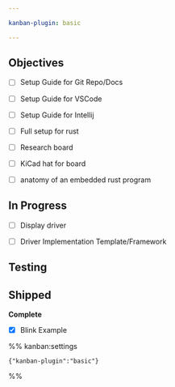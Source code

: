```yaml
---

kanban-plugin: basic

---
```


## Objectives

- [ ] Setup Guide for Git Repo/Docs
- [ ] Setup Guide for VSCode
- [ ] Setup Guide for Intellij
- [ ] Full setup for rust
- [ ] Research board
- [ ] KiCad hat for board
- [ ] anatomy of an embedded rust program


## In Progress

- [ ] Display driver
- [ ] Driver Implementation Template/Framework


## Testing



## Shipped

**Complete**
- [x] Blink Example




%% kanban:settings
```
{"kanban-plugin":"basic"}
```
%%